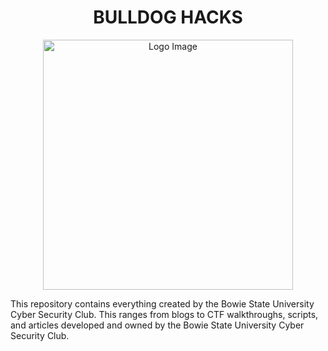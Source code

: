 <h1 align="center">BULLDOG HACKS</h1>


<p align="center">
  <img src="https://github.com/user-attachments/assets/c2251d29-40c6-45f4-af5c-0d46f5f04a10" alt="Logo Image" width="400" />
</p>

This repository contains everything created by the Bowie State University Cyber Security Club. 
This ranges from blogs to CTF walkthroughs, scripts, and articles developed and owned by the Bowie State University Cyber Security Club.

